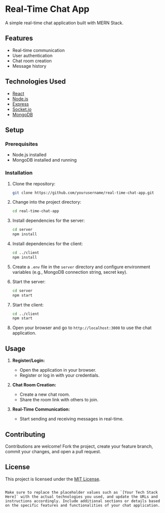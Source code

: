 
# Real-Time Chat App

A simple real-time chat application built with MERN Stack.

## Features

- Real-time communication
- User authentication
- Chat room creation
- Message history

## Technologies Used

- [React](https://reactjs.org/)
- [Node.js](https://nodejs.org/)
- [Express](https://expressjs.com/)
- [Socket.io](https://socket.io/)
- [MongoDB](https://www.mongodb.com/)

## Setup

### Prerequisites

- Node.js installed
- MongoDB installed and running

### Installation

1. Clone the repository:

   ```bash
   git clone https://github.com/yourusername/real-time-chat-app.git
   ```

2. Change into the project directory:

   ```bash
   cd real-time-chat-app
   ```

3. Install dependencies for the server:

   ```bash
   cd server
   npm install
   ```

4. Install dependencies for the client:

   ```bash
   cd ../client
   npm install
   ```

5. Create a `.env` file in the `server` directory and configure environment variables (e.g., MongoDB connection string, secret key).

6. Start the server:

   ```bash
   cd server
   npm start
   ```

7. Start the client:

   ```bash
   cd ../client
   npm start
   ```

8. Open your browser and go to `http://localhost:3000` to use the chat application.

## Usage

1. **Register/Login:**
   - Open the application in your browser.
   - Register or log in with your credentials.

2. **Chat Room Creation:**
   - Create a new chat room.
   - Share the room link with others to join.

3. **Real-Time Communication:**
   - Start sending and receiving messages in real-time.

## Contributing

Contributions are welcome! Fork the project, create your feature branch, commit your changes, and open a pull request.

## License

This project is licensed under the [MIT License](LICENSE).

```

Make sure to replace the placeholder values such as `[Your Tech Stack Here]` with the actual technologies you used, and update the URLs and instructions accordingly. Include additional sections or details based on the specific features and functionalities of your chat application.
